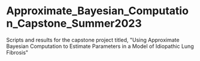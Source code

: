 # Approximate_Bayesian_Computation_Capstone_Summer2023
Scripts and results for the capstone project titled, "Using Approximate Bayesian Computation to Estimate Parameters in a Model of Idiopathic Lung Fibrosis" 
